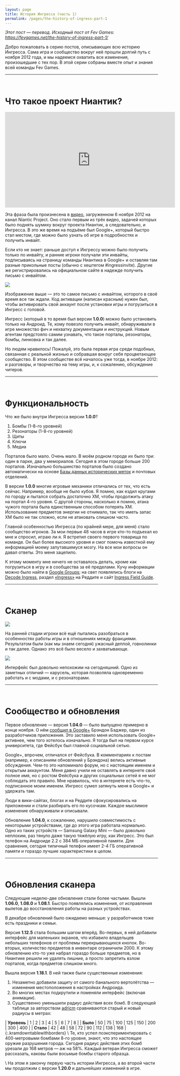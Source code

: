 ```yaml
---
layout: page
title: История Ингресса (часть 1)
permalink: /pages/the-history-of-ingress-part-1
---
```


_Этот пост — перевод. Исходный пост от Fev Games: <https://fevgames.net/the-history-of-ingress-part-1/>_

Добро пожаловать в серию постов, описывающих всю историю Ингресса. Сама игра и сообщество вокруг неё прошли долгий путь с ноября 2012 года, и мы надеемся охватить все изменения, произошедшие с тех пор. В этой серии собраны вместе опыт и знания всей команды Fev Games.

---
<br />

# Что такое проект Ниантик?

<iframe width="560" height="315" src="https://www.youtube.com/embed/08Vaor0PZYg" frameborder="0" allowfullscreen></iframe>

Эта фраза была произнесена в [видео](https://www.youtube.com/watch?v=08Vaor0PZYg), загруженном 6 ноября 2012 на канал Niantic Project. Оно стало первым из трёх видео, задачей которых было поднять шумиху вокруг проекта Ниантик, а следовательно, и Ингресса. В это же время на подъёме был Google+, который быстро стал местом, где можно было узнать об игре в подробностях и получить инвайт.

Если кто не знает: раньше доступ к Ингрессу можно было получить только по инвайту, и ранние игроки получали эти инвайты, подписываясь на страницу команды Ниантика в Google+ и оставляя там разные прикольные посты (обычно с хештегом #ingressinvite). Другие же регистрировались на официальном сайте в надежде получить письмо с инвайтом.

[![][invite letter]][invite letter]

Изображение выше — это то самое письмо с инвайтом, которого в своё время все так ждали. Код активации (написан красным) нужен был, чтобы активировать свой аккаунт после установки игры и погрузиться в Ингресс с головой.

Ингресс (который в то время был версии **1.0.0**) можно было установить только на Андроид. Те, кому повезло получить инвайт, обнаруживали в игре множество фич и нехватку документации и инструкций. Новым агентам предстояло самим узнавать, что такое порталы, резонаторы, бомбы, линковка и так далее.

Но людям нравилось! Пожалуй, это была первая игра среди подобных, связанная с реальной жизнью и собравшая вокруг себя процветающее сообщество. В этом сообществе всё началось уже тогда, в ноябре 2012: и разговоры, и творчество на тему игры, и, к сожалению, обсуждение читеров.

---
<br />

# Функциональность

Что же было внутри Ингресса версии **1.0.0**?

1. Бомбы (1-8-го уровней)
2. Резонаторы (1-8-го уровней)
3. Щиты
4. Ключи
5. Медиа

Порталов было мало. Очень мало. В моём родном городе их было три: один в парке, два у мемориалов. Сегодня в этом городе больше 200 порталов. Изначально большинство порталов было создано автоматически на основе [Базы данных исторических меток](http://www.hmdb.org/) и почтовых отделений.

В версии **1.0.0** многие игровые механики отличались от тех, что есть сейчас. Например, вообще не было кубов. Я помню, как ездил кругами по городу и пытался собрать достаточно XM, чтобы продолжить атаку на портал 4-го уровня. С другой стороны, насколько я помню, атака чужого портала была единственным способом потерять XM. Использование предметов энергии не отнимало, так что иметь запас XM было не так сложно, если не атаковать слишком часто.

Главной особенностью Ингресса (по крайней мере, для меня) стало сообщество игроков. За мои первые 48 часов в игре кто-то подъехал ко мне и спросил, играю ли я. Я встретил своего первого товарища по команде. Он был более высокого уровня и смог помочь известной ему информацией моему запутавшемуся мозгу. На все мои вопросы он давал ответы. Это меня зацепило.

К этому моменту мне ничего не оставалось делать, кроме как погрузиться в игру и в сообщества за её пределами. Кучу информации можно было найти в [Google Groups](https://groups.google.com/forum/#!forum/ingress-discuss); на свет появлялись блоги на [Decode Ingress](http://decodeingress.me/), раздел [«Ingress»](https://www.reddit.com/r/Ingress) на Реддите и сайт [Ingress Field Guide](http://ingressfieldguide.com/).

---
<br />

# Сканер

[![][early scanner]][early scanner]

На ранней стадии игроки всё ещё пытались разобраться в особенностях работы игры и в отношениях между фракциями. Результатом были (как мы знаем сегодня) ужасный деплой, говнолинки и так далее. Однако это всё было весело и захватывающе.

[![][carousel]][carousel]

Интерфейс был довольно непохожим на сегодняшний. Одно из заметных отличий — карусель, которая позволяла одновременно работать и с модами, и с резонаторами.

---
<br />

# Сообщество и обновления

Первое обновление — версия **1.04.0** — было выпущено примерно в конце ноября. О нём [сообщил в Google+](https://plus.google.com/+BrandonBadger/posts/bCTKQUPoD66) Брэндон Бэджер, один из разработчиков приложения. Это заставило меня использовать Google+ активнее, чем того хотелось изначально. Я тогда был на первом курсе университета, где Фейсбук был главной социальной сетью.

Google+, впрочем, отличался от Фейсбука. В комментариях к постам (например, к описаниям обновлений у Брэндона) велись активные обсуждения. Чем-то это напоминало форум, но с настоящим именем и открытым аккаунтом. Меня давно учили не оставлять в интернете своё полное имя, но с ростом Фейсбука и других социальных сетей я не мог соблюдать это правило. Мне нравилось, что в интернете есть что-то, подписанное моим именем. Ингресс сумел затянуть меня в Google+ и удержать там.

Люди в вики-сайтах, блогах и на Реддите сфокусировались на приложении и стали разбирать его по кусочкам. Каждое мыслимое изменение обнаруживали и описывали.

Обновление **1.04.0**, к сожалению, нарушило совместимость с некоторыми устройствами, где до этого игра работала нормально. Одно из таких устройств — Samsung Galaxy Mini — было довольно неплохим, раз тянуло даже такую тяжёлую игру, как Ингресс. Это был телефон на Андроиде 2.2 с 384 МБ оперативной памяти. Для сравнения, сегодня типичный телефон имеет 2-4 ГБ оперативной памяти и гораздо лучшие характеристики в целом.

---
<br />

# Обновления сканера

Следующие неделю-две обновления стали более частыми. Вышли **1.06.0**, **1.08.0** и **1.08.1**. Быстро появлялись изменения, от исправления вылетов до восстановления работы на разных устройствах.

В декабре обновлений было ожидаемо меньше: у разработчиков тоже есть праздники и семьи.

Версия **1.12.5** стала большим шагом вперёд. Во-первых, в ней добавили интерфейс для маленьких экранов, что избавило владельцев небольших телефонов от проблемы перекрывающихся кнопок. Во-вторых, количество предметов в инвентаре ограничили 2000. К этому обновлению кто-то уже набрал гораздо больше предметов, но в Ниантике решили не удалять лишние, а просто запретить взлом порталов, когда предметов слишком много.

Вышла версия **1.18.1**. В ней также были существенные изменения:

1. Незаметно добавили защиту от самого банального вертолётства — изменения местоположения в настройках Андроида.
2. Во многих местах подкрутили и поменяли интерфейс (включая анимации).
3. Существенно уменьшили радиус действия всех бомб. В следующей таблице за авторством [adricm](https://www.reddit.com/user/adricm) сравниваются старый и новый радиусы в метрах:

| **Уровень** | 1 | 2 | 3 | 4 | 5 | 6 | 7 | 8 |
| **Было** | 50 | 75 | 100 | 125 | 150 | 200 | 300 | 400 |
| **Стало** | 42 | 48 | 58 | 72 | 90 | 112 | 138 | 168 |
{:.kramdowntablewithborders}
\\
Те, кто успел поэкспериментировать с 400-метровыми бомбами 8-го уровня, знают, что это настоящее оружие разрушения города. Сегодня радиус действия этих бомб урезали до 168 метров — аж на 58%. Каждый ветеран Ингресса сможет рассказать, каковы были восьмые бомбы старого образца.

\\
На этом я закончу первую часть истории Ингресса, а во второй части мы продолжим с версии **1.20.0** и дальнейших изменений в игре.


[invite letter]: https://fevgames.net/wp-content/uploads/2016/03/invite.jpg
[early scanner]: https://fevgames.net/wp-content/uploads/2016/03/google-game-ingress-gameplay.jpg
[carousel]: https://fevgames.net/wp-content/uploads/2016/03/mod-wheel.png